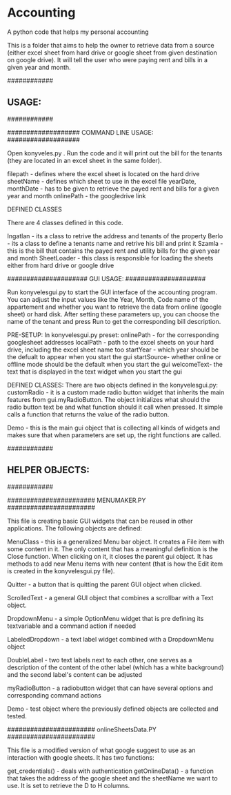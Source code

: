# Accounting
A python code that helps my personal accounting

This is a folder that aims to help the owner to retrieve data from a source (either excel sheet from hard drive or google sheet from given destination on google drive). It will tell the user who were paying rent and bills in a given year and month.

############
## USAGE:
############

###################
COMMAND LINE USAGE:
###################

Open konyveles.py . Run the code and it will print out the bill for the tenants (they are located in an excel sheet in the same folder).

filepath - defines where the excel sheet is located on the hard drive 
sheetName - defines which sheet to use in the excel file
yearDate, monthDate - has to be given to retrieve the payed rent and bills for a given year and month
onlinePath - the googledrive link

DEFINED CLASSES

There are 4 classes defined in this code. 

Ingatlan - its a class to retrive the address and tenants of the property
Berlo - its a class to define a tenants name and retrive his bill and print it
Szamla - this is the bill that contains the payed rent and utility bills for the given year and month
SheetLoader - this class is responsible for loading the sheets either from hard drive or google drive

#####################
GUI USAGE:
#####################

Run konyvelesgui.py to start the GUI interface of the accounting program. You can adjust the input values like the Year, Month, Code name of the appartement and whether you want to retrieve the data from online (google sheet) or hard disk. After setting these parameters up, you can choose the name of the tenant and press Run to get the corresponding bill description.

PRE-SETUP:
In konyvelesgui.py preset:
onlinePath - for the corresponding googlesheet addresses
localPath  - path to the excel sheets on your hard drive, including the excel sheet name too
startYear  - which year should be the defualt to appear when you start the gui
startSource- whether online or offline mode should be the default when you start the gui
welcomeText- the text that is displayed in the text widget when you start the gui

DEFINED CLASSES:
There are two objects defined in the konyvelesgui.py:
customRadio - it is a custom made radio button widget that inherits the main features from gui.myRadioButton. The object initializes what should the radio button text be and what function should it call when pressed. It simple calls a function that returns the value of the radio button. 

Demo         - this is the main gui object that is collecting all kinds of widgets and makes sure that when parameters are set up, the right functions are called. 

############
## HELPER OBJECTS:
############

#######################
MENUMAKER.PY
#######################

This file is creating basic GUI widgets that can be reused in other applications. The following objects are defined:

MenuClass	-	this is a generalized Menu bar object. It creates a File item with some content in it. The only content that has a meaningful definition is the Close function. When clicking on it, it closes the parent gui object. 
It has methods to add new Menu items with new content (that is how the Edit item is created in the konyvelesgui.py file). 

Quitter		-	a button that is quitting the parent GUI object when clicked. 

ScrolledText	-	a general GUI object that combines a scrollbar with a Text object. 

DropdownMenu	-	a simple OptionMenu widget that is pre defining its textvariable and a command action if needed

LabeledDropdown	-	a text label widget combined with a DropdownMenu object

DoubleLabel	-	two text labels next to each other, one serves as a description of the content of the other label (which has a white background) and the second label's content can be adjusted

myRadioButton	-	a radiobutton widget that can have several options and corresponding command actions

Demo 		-	test object where the previously defined objects are collected and tested.

#######################
onlineSheetsData.PY
#######################

This file is a modified version of what google suggest to use as an interaction with google sheets. It has two functions:

get_credentials()	-	deals with authentication
getOnlineData()		-	a function that takes the address of the google sheet and the sheetName we want to use. It is set to retrieve the D to H columns.





